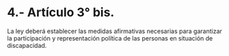 # 4.- Artículo 3° bis.

La ley deberá establecer las medidas afirmativas necesarias para garantizar la participación y representación política de las personas en situación de discapacidad.
